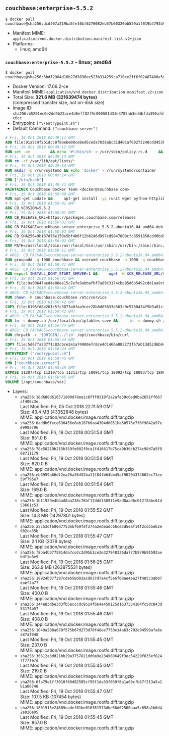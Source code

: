 ## `couchbase:enterprise-5.5.2`

```console
$ docker pull couchbase@sha256:dcdf07a219ba5fe10bf6270082eb57b60320bb520a1f019b4793b9d0ec9fa2ba
```

-	Manifest MIME: `application/vnd.docker.distribution.manifest.list.v2+json`
-	Platforms:
	-	linux; amd64

### `couchbase:enterprise-5.5.2` - linux; amd64

```console
$ docker pull couchbase@sha256:3bdf2904d16b27d3836ec523b314259ca710ce2ff6f02487480e5d594c47bee6
```

-	Docker Version: 17.06.2-ce
-	Manifest MIME: `application/vnd.docker.distribution.manifest.v2+json`
-	Total Size: **321.6 MB (321639474 bytes)**  
	(compressed transfer size, not on-disk size)
-	Image ID: `sha256:b5201ec0e2dd9b23ace4d6eff82f9c006581d31e4785ab3ed4bfda390afdc0cc`
-	Entrypoint: `["\/entrypoint.sh"]`
-	Default Command: `["couchbase-server"]`

```dockerfile
# Fri, 19 Oct 2018 00:49:11 GMT
ADD file:01a5c4f2b1dcc8f8aebe00ce8ed6ceda7038abc31d40caf69273240cdd453b84 in / 
# Fri, 19 Oct 2018 00:49:12 GMT
RUN set -xe 		&& echo '#!/bin/sh' > /usr/sbin/policy-rc.d 	&& echo 'exit 101' >> /usr/sbin/policy-rc.d 	&& chmod +x /usr/sbin/policy-rc.d 		&& dpkg-divert --local --rename --add /sbin/initctl 	&& cp -a /usr/sbin/policy-rc.d /sbin/initctl 	&& sed -i 's/^exit.*/exit 0/' /sbin/initctl 		&& echo 'force-unsafe-io' > /etc/dpkg/dpkg.cfg.d/docker-apt-speedup 		&& echo 'DPkg::Post-Invoke { "rm -f /var/cache/apt/archives/*.deb /var/cache/apt/archives/partial/*.deb /var/cache/apt/*.bin || true"; };' > /etc/apt/apt.conf.d/docker-clean 	&& echo 'APT::Update::Post-Invoke { "rm -f /var/cache/apt/archives/*.deb /var/cache/apt/archives/partial/*.deb /var/cache/apt/*.bin || true"; };' >> /etc/apt/apt.conf.d/docker-clean 	&& echo 'Dir::Cache::pkgcache ""; Dir::Cache::srcpkgcache "";' >> /etc/apt/apt.conf.d/docker-clean 		&& echo 'Acquire::Languages "none";' > /etc/apt/apt.conf.d/docker-no-languages 		&& echo 'Acquire::GzipIndexes "true"; Acquire::CompressionTypes::Order:: "gz";' > /etc/apt/apt.conf.d/docker-gzip-indexes 		&& echo 'Apt::AutoRemove::SuggestsImportant "false";' > /etc/apt/apt.conf.d/docker-autoremove-suggests
# Fri, 19 Oct 2018 00:49:13 GMT
RUN rm -rf /var/lib/apt/lists/*
# Fri, 19 Oct 2018 00:49:14 GMT
RUN mkdir -p /run/systemd && echo 'docker' > /run/systemd/container
# Fri, 19 Oct 2018 00:49:14 GMT
CMD ["/bin/bash"]
# Fri, 19 Oct 2018 01:49:43 GMT
MAINTAINER Couchbase Docker Team <docker@couchbase.com>
# Fri, 19 Oct 2018 01:50:00 GMT
RUN apt-get update &&     apt-get install -yq runit wget python-httplib2 chrpath tzdata     lsof lshw sysstat net-tools numactl  &&     apt-get autoremove && apt-get clean &&     rm -rf /var/lib/apt/lists/* /tmp/* /var/tmp/*
# Fri, 19 Oct 2018 01:50:01 GMT
ARG CB_VERSION=5.5.2
# Fri, 19 Oct 2018 01:50:01 GMT
ARG CB_RELEASE_URL=https://packages.couchbase.com/releases
# Fri, 19 Oct 2018 01:50:01 GMT
ARG CB_PACKAGE=couchbase-server-enterprise_5.5.2-ubuntu16.04_amd64.deb
# Fri, 19 Oct 2018 01:50:02 GMT
ARG CB_SHA256=9b187d76e159e5bf4b6f12bb246d997cd9847809cfc8591858cdd6bd90b6d862
# Fri, 19 Oct 2018 01:50:02 GMT
ENV PATH=/usr/local/sbin:/usr/local/bin:/usr/sbin:/usr/bin:/sbin:/bin:/opt/couchbase/bin:/opt/couchbase/bin/tools:/opt/couchbase/bin/install
# Fri, 19 Oct 2018 01:50:11 GMT
# ARGS: CB_PACKAGE=couchbase-server-enterprise_5.5.2-ubuntu16.04_amd64.deb CB_RELEASE_URL=https://packages.couchbase.com/releases CB_SHA256=9b187d76e159e5bf4b6f12bb246d997cd9847809cfc8591858cdd6bd90b6d862 CB_VERSION=5.5.2
RUN groupadd -g 1000 couchbase && useradd couchbase -u 1000 -g couchbase -M
# Fri, 19 Oct 2018 01:50:41 GMT
# ARGS: CB_PACKAGE=couchbase-server-enterprise_5.5.2-ubuntu16.04_amd64.deb CB_RELEASE_URL=https://packages.couchbase.com/releases CB_SHA256=9b187d76e159e5bf4b6f12bb246d997cd9847809cfc8591858cdd6bd90b6d862 CB_VERSION=5.5.2
RUN export INSTALL_DONT_START_SERVER=1 &&     wget -N $CB_RELEASE_URL/$CB_VERSION/$CB_PACKAGE &&     echo "$CB_SHA256  $CB_PACKAGE" | sha256sum -c - &&     dpkg -i ./$CB_PACKAGE && rm -f ./$CB_PACKAGE
# Fri, 19 Oct 2018 01:50:41 GMT
COPY file:9a90647aed4e88ee15c7efe9abbafbf7a89c3174cbe85d6b5492cde1aa9c6355 in /etc/service/couchbase-server/run 
# Fri, 19 Oct 2018 01:50:42 GMT
# ARGS: CB_PACKAGE=couchbase-server-enterprise_5.5.2-ubuntu16.04_amd64.deb CB_RELEASE_URL=https://packages.couchbase.com/releases CB_SHA256=9b187d76e159e5bf4b6f12bb246d997cd9847809cfc8591858cdd6bd90b6d862 CB_VERSION=5.5.2
RUN chown -R couchbase:couchbase /etc/service
# Fri, 19 Oct 2018 01:50:42 GMT
COPY file:8196fd8e201c5fc3873a0faa3cec28b0d85633e363c0c5788434f5b9a81cfa5b in /usr/local/bin/ 
# Fri, 19 Oct 2018 01:50:43 GMT
# ARGS: CB_PACKAGE=couchbase-server-enterprise_5.5.2-ubuntu16.04_amd64.deb CB_RELEASE_URL=https://packages.couchbase.com/releases CB_SHA256=9b187d76e159e5bf4b6f12bb246d997cd9847809cfc8591858cdd6bd90b6d862 CB_VERSION=5.5.2
RUN ln -s dummy.sh /usr/local/bin/iptables-save &&     ln -s dummy.sh /usr/local/bin/lvdisplay &&     ln -s dummy.sh /usr/local/bin/vgdisplay &&     ln -s dummy.sh /usr/local/bin/pvdisplay
# Fri, 19 Oct 2018 01:50:44 GMT
# ARGS: CB_PACKAGE=couchbase-server-enterprise_5.5.2-ubuntu16.04_amd64.deb CB_RELEASE_URL=https://packages.couchbase.com/releases CB_SHA256=9b187d76e159e5bf4b6f12bb246d997cd9847809cfc8591858cdd6bd90b6d862 CB_VERSION=5.5.2
RUN chrpath -r '$ORIGIN/../lib' /opt/couchbase/bin/curl
# Fri, 19 Oct 2018 01:50:44 GMT
COPY file:5d67fa23771c82cbce2e1a74900e7c0ce4d1466a002273f57ab13d52d6b844b3 in / 
# Fri, 19 Oct 2018 01:50:44 GMT
ENTRYPOINT ["/entrypoint.sh"]
# Fri, 19 Oct 2018 01:50:45 GMT
CMD ["couchbase-server"]
# Fri, 19 Oct 2018 01:50:45 GMT
EXPOSE 11207/tcp 11210/tcp 11211/tcp 18091/tcp 18092/tcp 18093/tcp 18094/tcp 18095/tcp 18096/tcp 8091/tcp 8092/tcp 8093/tcp 8094/tcp 8095/tcp 8096/tcp
# Fri, 19 Oct 2018 01:50:45 GMT
VOLUME [/opt/couchbase/var]
```

-	Layers:
	-	`sha256:18d680d616571900d78ee1c8fff0310f2a2afe39c6ed0ba2651ff667af406c3e`  
		Last Modified: Fri, 05 Oct 2018 22:11:59 GMT  
		Size: 43.4 MB (43352848 bytes)  
		MIME: application/vnd.docker.image.rootfs.diff.tar.gzip
	-	`sha256:0addb6fece630456e0ab187b0aa4304d0851ba60576e7f6f9042a97ee908a796`  
		Last Modified: Fri, 19 Oct 2018 00:51:54 GMT  
		Size: 851.0 B  
		MIME: application/vnd.docker.image.rootfs.diff.tar.gzip
	-	`sha256:78e58219b215b359fe002f0ca1f416617b75ca9b36cb274c98d7a5f808711179`  
		Last Modified: Fri, 19 Oct 2018 00:51:54 GMT  
		Size: 620.0 B  
		MIME: application/vnd.docker.image.rootfs.diff.tar.gzip
	-	`sha256:eb6959a66df2ea26a26452ba11f84fb64bb45af90204374862ec71ee59f795e7`  
		Last Modified: Fri, 19 Oct 2018 00:51:54 GMT  
		Size: 169.0 B  
		MIME: application/vnd.docker.image.rootfs.diff.tar.gzip
	-	`sha256:1b11929e4bbad8aa238c76bf17ddd138911e9ad8aad6c012f84bc61453661c53`  
		Last Modified: Fri, 19 Oct 2018 01:55:52 GMT  
		Size: 14.3 MB (14297801 bytes)  
		MIME: application/vnd.docker.image.rootfs.diff.tar.gzip
	-	`sha256:a5c53dfb80d77536bf69fdf374a2edeadc66ce5d5eaf14f2cd55eb2e902ca35b`  
		Last Modified: Fri, 19 Oct 2018 01:55:47 GMT  
		Size: 2.1 KB (2079 bytes)  
		MIME: application/vnd.docker.image.rootfs.diff.tar.gzip
	-	`sha256:f8ba4b3775914da7ce3c2d95b2ce2e327948336da777b979b91593aebdf1e8e9`  
		Last Modified: Fri, 19 Oct 2018 01:56:25 GMT  
		Size: 263.9 MB (263875531 bytes)  
		MIME: application/vnd.docker.image.rootfs.diff.tar.gzip
	-	`sha256:18924b37f297cdeb58d03acd037d7a4cf5e6f68ae4ea27f405c3ab07eaef3a77`  
		Last Modified: Fri, 19 Oct 2018 01:55:46 GMT  
		Size: 400.0 B  
		MIME: application/vnd.docker.image.rootfs.diff.tar.gzip
	-	`sha256:344e83dbe3d3fb5ecccdc9514f664a450125d1637334104fc5dc843d53174b57`  
		Last Modified: Fri, 19 Oct 2018 01:55:46 GMT  
		Size: 408.0 B  
		MIME: application/vnd.docker.image.rootfs.diff.tar.gzip
	-	`sha256:1049a208a670f575b67d273d70f48ee7750e14a63c702e94599afa8ea87af048`  
		Last Modified: Fri, 19 Oct 2018 01:55:45 GMT  
		Size: 237.0 B  
		MIME: application/vnd.docker.image.rootfs.diff.tar.gzip
	-	`sha256:36612a3dd21bb29a3757821dd0a9e234960649f3ec54229f835ef8247f77fe7d`  
		Last Modified: Fri, 19 Oct 2018 01:55:45 GMT  
		Size: 219.0 B  
		MIME: application/vnd.docker.image.rootfs.diff.tar.gzip
	-	`sha256:6fa79e1ff3010f69d82585cf95f1da33f039f8a1a69cfb67f213a5a1b1a86748`  
		Last Modified: Fri, 19 Oct 2018 01:55:47 GMT  
		Size: 107.5 KB (107454 bytes)  
		MIME: application/vnd.docker.image.rootfs.diff.tar.gzip
	-	`sha256:1801915e24609eadef61be016351573dbe58d02500aaa5c658a1b0d42e020e05`  
		Last Modified: Fri, 19 Oct 2018 01:55:45 GMT  
		Size: 857.0 B  
		MIME: application/vnd.docker.image.rootfs.diff.tar.gzip
